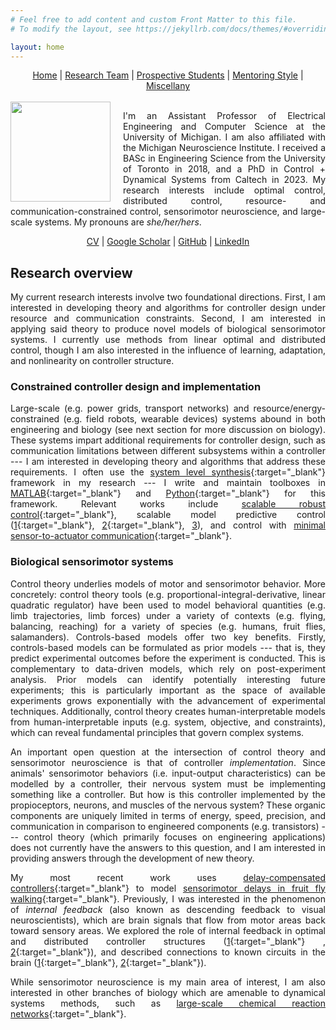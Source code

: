 ```yaml
---
# Feel free to add content and custom Front Matter to this file.
# To modify the layout, see https://jekyllrb.com/docs/themes/#overriding-theme-defaults

layout: home
---
```


<style>
body {text-align: justify}
.my-image {margin-right: 20px}
</style>

<center>
<a href="./index.html">Home</a> | <a href="./team.html">Research Team</a> | <a href="./prospectives.html">Prospective Students</a> | <a href="./mentoring.html">Mentoring Style</a> | <a href="./miscellany.html">Miscellany</a>
</center>
<br>

<img class="my-image" src="/assets/profile_picture.jpeg" align="left" width="160">

I'm an Assistant Professor of Electrical Engineering and Computer Science at the University of Michigan. I am also affiliated with the Michigan Neuroscience Institute. I received a BASc in Engineering Science from the University of Toronto in 2018, and a PhD in Control + Dynamical Systems from Caltech in 2023. My research interests include optimal control, distributed control, resource- and communication-constrained control, sensorimotor neuroscience, and large-scale systems. My pronouns are *she/her/hers*.

<center>
<a href="/assets/jsli_cv_apr29.pdf" target="_blank">CV</a> | <a href="https://scholar.google.com/citations?user=4EQuvGEAAAAJ" target="_blank">Google Scholar</a> | <a href="https://github.com/flyingpeach" target="_blank">GitHub</a> | <a href="https://www.linkedin.com/in/jslisali/" target="_blank">LinkedIn</a>
</center>

## **Research overview**

My current research interests involve two foundational directions. First, I am interested in developing theory and algorithms for controller design under resource and communication constraints. Second, I am interested in applying said theory to produce novel models of biological sensorimotor systems. I currently use methods from linear optimal and distributed control, though I am also interested in the influence of learning, adaptation, and nonlinearity on controller structure.

### **Constrained controller design and implementation**
Large-scale (e.g. power grids, transport networks) and resource/energy-constrained (e.g. field robots, wearable devices) systems abound in both engineering and biology (see next section for more discussion on biology). These systems impart additional requirements for controller design, such as communication limitations between different subsystems within a controller --- I am interested in developing theory and algorithms that address these requirements. I often use the [system level synthesis](https://www.sciencedirect.com/science/article/pii/S1367578819300215){:target="_blank"} framework in my research --- I write and maintain toolboxes in [MATLAB](https://github.com/flyingpeach/sls-code/tree/master/matlab){:target="_blank"} and [Python](https://github.com/shih-hao-tseng/SLSpy){:target="_blank"} for this framework. Relevant works include [scalable robust control](https://ieeexplore.ieee.org/abstract/document/9992622){:target="_blank"}, scalable model predictive control ([1](https://ieeexplore.ieee.org/abstract/document/9939038){:target="_blank"}, [2](https://ieeexplore.ieee.org/abstract/document/10083211){:target="_blank"}, [3](https://ieeexplore.ieee.org/document/10229197)), and control with [minimal sensor-to-actuator communication](https://ieeexplore.ieee.org/abstract/document/10336872){:target="_blank"}.


### **Biological sensorimotor systems**
Control theory underlies models of motor and sensorimotor behavior. More concretely: control theory tools (e.g. proportional-integral-derivative, linear quadratic regulator) have been used to model behavioral quantities (e.g. limb trajectories, limb forces) under a variety of contexts (e.g. flying, balancing, reaching) for a variety of species (e.g. humans, fruit flies, salamanders). Controls-based models offer two key benefits. Firstly, controls-based models can be formulated as prior models --- that is, they predict experimental outcomes before the experiment is conducted. This is complementary to data-driven models, which rely on post-experiment analysis. Prior models can identify potentially interesting future experiments; this is particularly important as the space of available experiments grows exponentially with the advancement of experimental techniques. Additionally, control theory creates human-interpretable models from human-interpretable inputs (e.g. system, objective, and constraints), which can reveal fundamental principles that govern complex systems.

An important open question at the intersection of control theory and sensorimotor neuroscience is that of controller *implementation*. Since animals' sensorimotor behaviors (i.e. input-output characteristics) can be modelled by a controller, their nervous system must be implementing something like a controller. But how is this controller implemented by the propioceptors, neurons, and muscles of the nervous system? These organic components are uniquely limited in terms of energy, speed, precision, and communication in comparison to engineered components (e.g. transistors) --- control theory (which primarily focuses on engineering applications) does not currently have the answers to this question, and I am interested in providing answers through the development of new theory.

My most recent work uses [delay-compensated controllers](https://ieeexplore.ieee.org/abstract/document/9867794){:target="_blank"} to model [sensorimotor delays in fruit fly walking](https://www.biorxiv.org/content/10.1101/2024.04.18.589965v1){:target="_blank"}. Previously, I was interested in the phenomenon of *internal feedback* (also known as descending feedback to visual neuroscientists), which are brain signals that flow from motor areas back toward sensory areas. We explored the role of internal feedback in optimal and distributed controller structures ([1](https://ieeexplore.ieee.org/abstract/document/9867794){:target="_blank"} , [2](https://ieeexplore.ieee.org/abstract/document/9867769){:target="_blank"}), and described connections to known circuits in the brain ([1](https://ieeexplore.ieee.org/abstract/document/9867859){:target="_blank"}, [2](https://www.pnas.org/doi/abs/10.1073/pnas.2300445120){:target="_blank"}).

While sensorimotor neuroscience is my main area of interest, I am also interested in other branches of biology which are amenable to dynamical systems methods, such as [large-scale chemical reaction networks](https://ieeexplore.ieee.org/abstract/document/10156281){:target="_blank"}.

